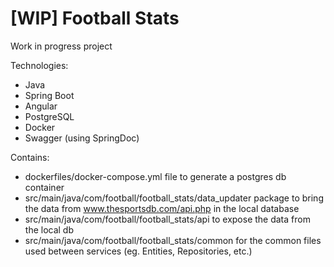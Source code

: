 # [WIP] Football Stats

 Work in progress project

Technologies:
  - Java
  - Spring Boot
  - Angular
  - PostgreSQL
  - Docker
  - Swagger (using SpringDoc)

Contains:
- dockerfiles/docker-compose.yml file to generate a postgres db container
- src/main/java/com/football/football_stats/data_updater package to bring the data from www.thesportsdb.com/api.php in the local database
- src/main/java/com/football/football_stats/api to expose the data from the local db
- src/main/java/com/football/football_stats/common for the common files used between services (eg. Entities, Repositories, etc.)
